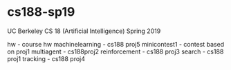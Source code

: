 # cs188-sp19
UC Berkeley CS 18 (Artificial Intelligence) Spring 2019

hw - course hw
machinelearning - cs188 proj5
minicontest1 - contest based on proj1
multiagent - cs188proj2
reinforcement - cs188 proj3
search - cs188 proj1
tracking - cs188 proj4
